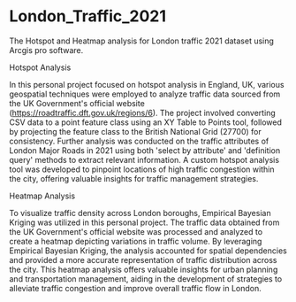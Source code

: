 # London_Traffic_2021
The Hotspot and Heatmap analysis for London traffic 2021 dataset using Arcgis pro software.

Hotspot Analysis

In this personal project focused on hotspot analysis in England, UK, various geospatial techniques were employed to analyze traffic data sourced from the UK Government's official website (https://roadtraffic.dft.gov.uk/regions/6). The project involved converting CSV data to a point feature class using an XY Table to Points tool, followed by projecting the feature class to the British National Grid (27700) for consistency. Further analysis was conducted on the traffic attributes of London Major Roads in 2021 using both 'select by attribute' and 'definition query' methods to extract relevant information. A custom hotspot analysis tool was developed to pinpoint locations of high traffic congestion within the city, offering valuable insights for traffic management strategies.

Heatmap Analysis

To visualize traffic density across London boroughs, Empirical Bayesian Kriging was utilized in this personal project. The traffic data obtained from the UK Government's official website was processed and analyzed to create a heatmap depicting variations in traffic volume. By leveraging Empirical Bayesian Kriging, the analysis accounted for spatial dependencies and provided a more accurate representation of traffic distribution across the city. This heatmap analysis offers valuable insights for urban planning and transportation management, aiding in the development of strategies to alleviate traffic congestion and improve overall traffic flow in London.




